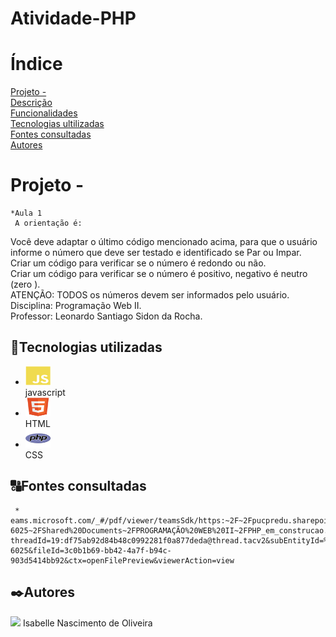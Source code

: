 # Atividade-PHP
# Índice
[Projeto - ](#projeto---portifolio-para-escrita-do-readme)  
[Descrição](#descri%C3%A7%C3%A3o)  
[Funcionalidades](#funcionalidades)  
[Tecnologias ultilizadas](#tecnologias-ultilizadas)    
[Fontes consultadas](#fontes-consultadas)  
[Autores](#autores)  

# Projeto - 
    *Aula 1
     A orientação é:

Você deve adaptar o último código mencionado acima, para que o usuário informe o número que deve ser testado e identificado se Par ou Impar. <br>
Criar um código para verificar se o número é redondo ou não. <br>
Criar um código para verificar se o número é positivo, negativo é neutro (zero ). <br>
ATENÇÃO: TODOS os números devem ser informados pelo usuário. <br>
Disciplina: Programação Web II. <br>
Professor: Leonardo Santiago Sidon da Rocha.
## 📱Tecnologias utilizadas
 * <img alt="Rafa-Js" height="30" width="40" src="https://raw.githubusercontent.com/devicons/devicon/master/icons/javascript/javascript-plain.svg"> <br>
  javascript <br>
 * <img alt="Rafa-HTML" height="30" width="40" src="https://raw.githubusercontent.com/devicons/devicon/master/icons/html5/html5-original.svg"><br>
  HTML<br>
 * <img alt="Rafa-CSS" height="30" width="40" src="https://raw.githubusercontent.com/devicons/devicon/master/icons/php/php-original.svg"><br>
  CSS<br>
  

## 🔠Fontes consultadas
     * eams.microsoft.com/_#/pdf/viewer/teamsSdk/https:~2F~2Fpucpredu.sharepoint.com~2Fteams~2FSection_E-6025~2FShared%20Documents~2FPROGRAMAÇÃO%20WEB%20II~2FPHP_em_construcao.pdf?threadId=19:df75ab92d84b48c0992281f0a877deda@thread.tacv2&subEntityId=%257B%2522viewParams%2522%253A%2522id%253D%25252Fteams%25252FSection%25255FE%25252D6025%25252FShared%252520Documents%25252FPROGRAMA%2525C3%252587%2525C3%252583O%252520WEB%252520II%2526viewid%253D52019585%25252Df276%25252D4421%25252Db430%25252D8e54f438caf7%2522%257D&baseUrl=https:~2F~2Fpucpredu.sharepoint.com~2Fteams~2FSection_E-6025&fileId=3c0b1b69-bb42-4a7f-b94c-903d5414bb92&ctx=openFilePreview&viewerAction=view
## ✒️Autores
 <img src="isabelle.png" width="20px"> Isabelle Nascimento de Oliveira <br>

